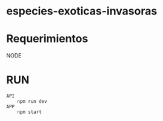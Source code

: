 # especies-exoticas-invasoras
# Requerimientos
   NODE

# RUN
    API
        npm run dev
    APP
        npm start
